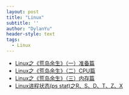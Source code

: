 ```yaml
---
layout: post
title: "Linux"
subtitle: ''
author: "DylanYu"
header-style: text
tags:
  - Linux
---
```


- <a href="https://mp.weixin.qq.com/s?__biz=MzA4MTc4NTUxNQ==&mid=2650519137&idx=1&sn=8922471455cef842b1acbd24db405bca&chksm=8780b1a5b0f738b310c7f74656f1cf51be97f17f9c9b78855afd3c5981ec505584e01ffcf615&token=1441710335&lang=zh_CN#rd" target="_blank">Linux之《荒岛余生》（一）准备篇</a>
- <a href="https://mp.weixin.qq.com/s?__biz=MzA4MTc4NTUxNQ==&mid=2650519172&idx=1&sn=e8cade4652e257e8836f52e71d6d9a68&chksm=8780b140b0f73856d66ecb3fd63fe3a5e416d4cb60e5bcbcd907a62b1deb2e9608c76a9666af&token=726684337&lang=zh_CN#rd"  target="_blank">Linux之《荒岛余生》（二）CPU篇</a>
- <a href="https://juejin.im/post/5c00aee06fb9a049be5d3641?utm_source=gold_browser_extension"  target="_blank">Linux之《荒岛余生》（三）内存篇</a>
- <a href=" https://mp.weixin.qq.com/s?__biz=MzA4MTc4NTUxNQ==&mid=2650518445&idx=1&sn=929d0fee4352336ea7aea96398ac3fc9&token=202758616&lang=zh_CN&scene=21#wechat_redirect"  target="_blank">Linux进程状态(ps stat)之R、S、D、T、Z、X</a>
